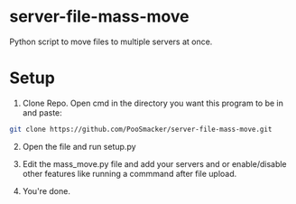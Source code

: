 # server-file-mass-move
Python script to move files to multiple servers at once.

<h1>Setup</h1>

1. Clone Repo. Open cmd in the directory you want this program to be in and paste:
```sh
git clone https://github.com/PooSmacker/server-file-mass-move.git
```

2. Open the file and run setup.py

3. Edit the mass_move.py file and add your servers and or enable/disable other features like running a commmand after file upload.

4. You're done.
